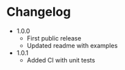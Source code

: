 # Changelog

- 1.0.0
    - First public release
    - Updated readme with examples
- 1.0.1
    - Added CI with unit tests
